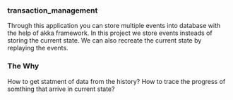 ### transaction_management


Through this application you can store multiple events into database with the help of akka framework. In this project we store events insteads of storing the current state. We can also recreate the current state by replaying the events.

### The Why

How to get statment of data from the history?
How to trace the progress of somthing that arrive in current state?
